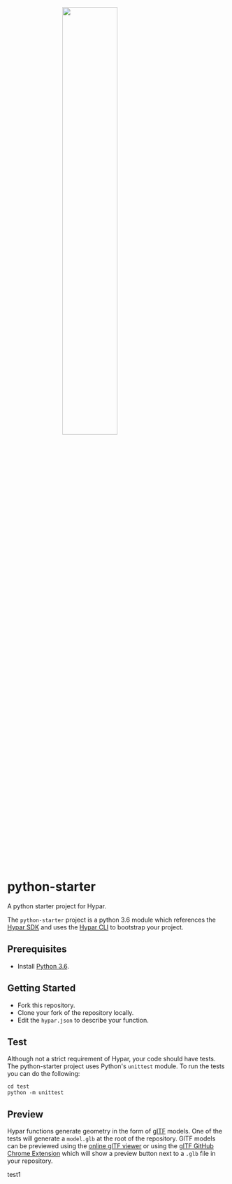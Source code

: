 <img src="https://github.com/hypar-io/sdk/blob/master/hypar_logo.svg" width="300px" style="display: block;margin-left: auto;margin-right: auto;width: 50%;">

# python-starter
A python starter project for Hypar.

The `python-starter` project is a python 3.6 module which references the [Hypar SDK](https://github.com/hypar-io/sdk) and uses the [Hypar CLI](https://github.com/hypar-io/sdk/tree/master/src/cli) to bootstrap your project.

## Prerequisites
- Install [Python 3.6](https://www.python.org/downloads/release/python-360/).

## Getting Started
- Fork this repository.
- Clone your fork of the repository locally.
- Edit the `hypar.json` to describe your function.

## Test
Although not a strict requirement of Hypar, your code should have tests. The python-starter project uses Python's `unittest` module. To run the tests you can do the following:
```
cd test
python -m unittest
```

## Preview
Hypar functions generate geometry in the form of [glTF](https://www.khronos.org/gltf/) models. One of the tests will generate a `model.glb` at the root of the repository. GlTF models can be previewed using the [online glTF viewer](https://gltf-viewer.donmccurdy.com/) or using the [glTF GitHub Chrome Extension](https://chrome.google.com/webstore/detail/gltf-preview-for-github/cokmplcldeedmnkojcinmmpjkpnalbci) which will show a preview button next to a `.glb` file in your repository.

test1
